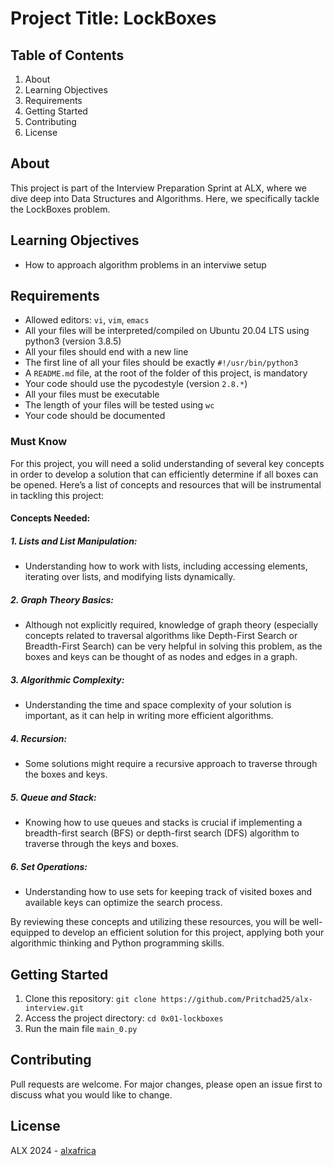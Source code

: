 # Project Title: LockBoxes

## Table of Contents
1. About
2. Learning Objectives
3. Requirements
4. Getting Started
5. Contributing
6. License

## About <a name="about"></a>
This project is part of the Interview Preparation Sprint at ALX, where we dive deep into Data Structures and Algorithms. Here, we specifically tackle the LockBoxes problem.

## Learning Objectives <a name="learning-objectives"></a>
- How to approach algorithm problems in an interviwe setup

## Requirements <a name="requirements"></a>
- Allowed editors: `vi`, `vim`, `emacs`
- All your files will be interpreted/compiled on Ubuntu 20.04 LTS using python3 (version 3.8.5)
- All your files should end with a new line
- The first line of all your files should be exactly `#!/usr/bin/python3`
- A `README.md` file, at the root of the folder of this project, is mandatory
- Your code should use the pycodestyle (version `2.8.*`)
- All your files must be executable
- The length of your files will be tested using `wc`
- Your code should be documented
### Must Know
For this project, you will need a solid understanding of several key concepts in order to develop a solution that can efficiently determine if all boxes can be opened. Here’s a list of concepts and resources that will be instrumental in tackling this project:
#### Concepts Needed:
##### 1. Lists and List Manipulation:
- Understanding how to work with lists, including accessing elements, iterating over lists, and modifying lists dynamically.
##### 2. Graph Theory Basics:
- Although not explicitly required, knowledge of graph theory (especially concepts related to traversal algorithms like Depth-First Search or Breadth-First Search) can be very helpful in solving this problem, as the boxes and keys can be thought of as nodes and edges in a graph.
##### 3. Algorithmic Complexity:
- Understanding the time and space complexity of your solution is important, as it can help in writing more efficient algorithms.
##### 4. Recursion:
- Some solutions might require a recursive approach to traverse through the boxes and keys.
##### 5. Queue and Stack:
- Knowing how to use queues and stacks is crucial if implementing a breadth-first search (BFS) or depth-first search (DFS) algorithm to traverse through the keys and boxes.
##### 6. Set Operations:
- Understanding how to use sets for keeping track of visited boxes and available keys can optimize the search process.

By reviewing these concepts and utilizing these resources, you will be well-equipped to develop an efficient solution for this project, applying both your algorithmic thinking and Python programming skills.

## Getting Started <a name="getting-started"></a>
1. Clone this repository: `git clone https://github.com/Pritchad25/alx-interview.git`
2. Access the project directory: `cd 0x01-lockboxes`
3. Run the main file `main_0.py`

## Contributing <a name="contributing"></a>
Pull requests are welcome. For major changes, please open an issue first to discuss what you would like to change.

## License <a name="license"></a>
ALX 2024 - [alxafrica](https://www.alxafrica.com)
